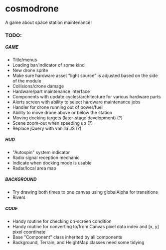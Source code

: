 # cosmodrone
A game about space station maintenance!

### TODO:

##### GAME
* Title/menus
* Loading bar/indicator of some kind
* New drone sprite
* Make sure hardware asset "light source" is adjusted based on the side of the module
* Collisions/drone damage
* Hardware/part maintenance interface
* Components with update cycles/architecture for various hardware parts
* Alerts screen with ability to select hardware maintenance jobs
* Handler for drone running out of power/fuel
* Ability to move drone above or below the station
* Moving docking targets (later-stage development) (?)
* Scene zoom-out when speeding up (?)
* Replace jQuery with vanilla JS (?)

##### HUD
* "Autospin" system indicator
* Radio signal reception mechanic
* Indicate when docking mode is usable
* Radar/local area map

##### BACKGROUND
* Try drawing both times to one canvas using globalAlpha for transitions
* Rivers

##### CODE
* Handy routine for checking on-screen condition
* Handy routine for converting to/from Canvas pixel data index and [x, y] pixel coordinate
* Base "Component" class inherited by all components
* Background, Terrain, and HeightMap classes need some tidying